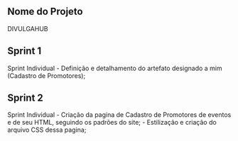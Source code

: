 ## Nome do Projeto

DIVULGAHUB

## Sprint 1

Sprint Individual - Definição e detalhamento do artefato designado a mim (Cadastro de Promotores);

## Sprint 2

Sprint Individual - Criação da pagina de Cadastro de Promotores de eventos e de seu HTML, seguindo os padrões do site;
                  - Estilização e criação do arquivo CSS dessa pagina;
